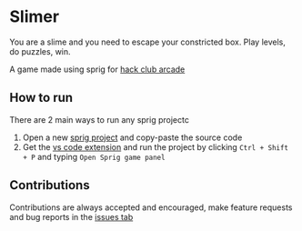 # Slimer
You are a slime and you need to escape your constricted box. Play levels, do puzzles, win.

A game made using sprig for [hack club arcade](https://hackclub.com/arcade)

## How to run
There are 2 main ways to run any sprig projectc

1. Open a new [sprig project](https://sprig.hackclub.com) and copy-paste the source code
2. Get the [vs code extension](https://marketplace.visualstudio.com/items?itemName=polypixeldev.vs-sprig) and run the project by clicking `Ctrl + Shift + P` and typing `Open Sprig game panel`

## Contributions
Contributions are always accepted and encouraged, make feature requests and bug reports in the [issues tab](https://github.com/29cmb/Slimer)